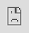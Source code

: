 ```yaml
---
title: "Modeling Vaccine Distribution"
date: "2020-12-18"
categories: 
  - "uncategorised"
---
```


In a true feat of modern medicine, at least three working COVID-19 vaccines have now been announced by pharmaceutical giants. Multiple countries have approved them for use, and now that one challenge has been overcome, governments around the world will have to contend with new problems which exist outside of the laboratory:

1. With constraints on manufacturing and logistics, which demographic cohorts should be inoculated first?
2. Once the vaccine is being produced in large enough quantities, how will decision-makers solve the challenge of distributing it throughout both densely populated urban areas and rural communities? Since these vaccines are challenging (to differing degrees) to store, and distribution cannot only happen at locations where vaccines are stored, a multi-step supply chain is needed.
3. How will local communities maintain their supply chain when distribution and storage cannot occur most efficiently in the same locations?

![](images/banner.png)

We’ve constructed a HASH simulation to help understand these complexities. You can [find it on hIndex](https://hash.ai/@hash/vaccination-supply-coordination) and follow along. A simulation like this interactively allows community decision-makers explore multiple distribution plans and make quantitative decisions to preempt scenarios where not enough vaccines are delivered, or too many vaccines are perishing due to storage challenges.

<iframe style="position: absolute; top: 0; left: 0;" src="https://core.hash.ai/embed.html?project=%40hash%2Fvaccination-supply-coordination&amp;ref=stable" scrolling="auto" width="100%" height="100%" frameborder="0"></iframe>

# The Model

This [Vaccine Supply Coordination model](https://hash.ai/@hash/vaccination-supply-coordination) is an extension of our [Flexible Supply Chain model](https://hash.ai/@hash/flexible-supply-chain). It simulates the distribution of a vaccine on an hourly scale to a community through three different types of agents: distribution centers, medical facilities, and a vaccine source.

![](images/sim.png)

#### The Agents

There are three types of agents in the model. In our example  they are all initialized in random locations across the simulation grid. Real-world policymakers may choose to use actual location data in conjunction with HASH’s [geospatial](https://docs.hash.ai/core/views#geospatial) functionality. 

- Distribution centers represent locations at which vaccines are being regularly administered to the public, but which lack the ability to store vaccines at their required conditions. These locations may be schools, workplaces, and mobile vaccination clinics. Distribution centers are much more numerous and accessible to people in the community than medical facilities are.

![](images/distributor.png)

Distribution centers, with a green bar whose height represents the current stock of usable vaccines

- Medical facilities are locations which have the resources and capability to store large quantities of vaccines at the proper conditions. These facilities may include public pharmacies, hospitals, and other large healthcare organizations and clinics. These facilities are far less common and accessible to people in the community.

![](https://lh4.googleusercontent.com/qN6TMi8BID5ll8aKdyGsol7vYwYLncsppZqgYqjzzV7QdHxecF5tpazz2mOq2887ja9lvbubeDeIRVt_cKBTgX2BM0hQDGGhrKnkkZ_xMYNvrtD-obnYBxD-WPaiQZ9L3YlCizEa)

Medical facilities, with a blue bar whose height represents the current stock of stored vaccines

- The vaccine source represents the incoming supply. Since we’re interested in exploring the challenges of effective distribution even when supplies are not limited, the amount of vaccines available is not throttled.

![](https://lh6.googleusercontent.com/lQDHhzCSpzcCVrzZdBIf_Nas4nv3ZyDfHxnTXfZ20QLrIPIokc2z3kwQAmUkRHeI2PIlI3ZmWfJeGKcn8cQtSEq7MHkYtWziDvObhH9u1dhLo3deJ1wc3wKlEYz5L8FRrrgChjj6)

#### **The Supply Chain**

Because this simulation is based on the [Flexible Supply Chain](https://hash.ai/@hash/flexible-supply-chain) model, a key built-in feature is the ability for certain agents to source from and deliver to multiple different destinations.

Distributors place orders in an attempt to match the average demand for vaccines that they are observing. They track the number of patients that attempt to receive a vaccine each day and attempt to order an amount equal to that daily count multiplied by the `avg_order_ratio` scaling factor, located in the **globals.json** file. This factor represents how conservative the model is being, in an attempt to minimize unused vaccines perishing.

Distributors select a medical facility to source from based on two factors: minimizing the distance from its location, and maximizing the facility’s current level of stock. Agents will reassess these considerations each time they place an order.

![](https://lh6.googleusercontent.com/IIvmRX7xbu_EvV_d80r11642G_5tMp7yQVNWVJgRWyG093JXGNdKSSJPy_r869o8CTBb1FZwH9P0-ml5rwEJ_fbHzndKQFtBrzx1xJvrvgy-03458tHi4Mvy6iyRlLKIZpCgc8qT)

Global variables that determine simulation behavior

Medical facilities place orders in an attempt to maintain a certain level of stock, determined by the `desired_stock` global variable. They can only order in batches of 5000 doses. When they order they simply attempt to make up the difference between their current and desired stock.

In this simulation, we’ve increased the realism of the model by restricting the timing of ordering and delivering. Medical facilities may only place orders once every week, and receive their order at the beginning of the following week. Distribution centers must place their order before the afternoon, and only receive it at the beginning of the following day. We use the **@hash/counter/counter.rs** and **week\_counter.js** behaviors to track this timing, and the **calculate\_order.js** behavior to impose restrictions.

#### **Vaccination Behavior**

Demand is generated with a Poisson distribution representing patient arrivals. Each distribution center is generated with a different arrival rate, based on a lognormal distribution to better approximate typical population patterns.

The **vaccination.js** and **perish.js** behaviors reduce the stock of vaccines at distribution centers. The perish behavior causes a distributor to lose all unused vaccines at the end of the day, while the vaccination behavior handles the vaccination and patient throughput, which is determined based on the staffing of the location. Understaffed locations request personnel transfers from locations that are able to meet and exceed their current patient demand levels. Overstaffed locations always comply with these requests.

## Experimenting With Our Model

For this simulation, we’re going to use experiments to understand the effects of certain distribution choices. We’ll try to understand the tradeoff between maintaining larger amounts of stock in order to ensure that the rate of vaccinations can remain as high as possible, and attempting to minimize costs, storage needs, and perished vaccines.

![](https://lh5.googleusercontent.com/myiyb8oCMt6r1jFJG5F7XSkJjEXOnIkgAN2c8Vaz6Y78rx0vxnQ-dRY5e8BX4NYWScJS2OOpXWM841sG5LQb6hFkUHX8-SodoxtaIgNpOn10PQYd6Sv7GlPMG3_EagfECovoihhh)

Experiment definitions in hCore

#### **Distributor Ordering Decisions**

The first question we’d like to answer is how conservative the distribution centers should be when placing their daily orders for vaccines. This is determined by the value of the `avg_order_ratio` global variable. A value of 1.0 would mean that the location orders enough vaccines to exactly match the average demand it sees. Lower values would represent a more conservative choice, since it attempts to ensure that no vaccines go to waste at the end of the day. 

We’ll define an experiment that runs our simulation for 1000 steps (or roughly 100 days) that sweeps that value from 0.8 to 1.2, and attempt to find an optimal value. We’ll attempt to minimize two negative metrics: the number of vaccines that perish and the number of people who attempt to receive a vaccine but are turned away. By plotting the two metrics against each other we can create a tradeoff curve.

![](https://lh4.googleusercontent.com/_KoOn4S4wWnNwQq3tzARlPGXwSWyVfLJBA1ST32H3mtq8096v5zOrQNkFihkDAZakUecchUlqU9ljZxoj2e-O_IUczt7juHDYxKdiTWkmo2ldXpabPlFQf6Z58vlL0pRgzPMErun "Chart")

Plotting the tradeoff between patients turned away and vaccines perished

There is no clear visual answer as to the best `avg_order_ratio` value, but our simulation clarifies  what quantitative tradeoffs exist in this scenario. If decision-makers decide to place a premium on letting very few vaccines go to waste, then they might choose to use a value of 0.8, accepting that vaccination will not necessarily proceed as quickly in this scenario.

If decision-makers are interested in coming to a more optimized solution, they might take a look at a different graph. By plotting each metric individually we can see that a value around 0.9 or 0.95 for `avg_order_ratio` ensures that it reduces both of our chosen metrics to around 25% of their maximum possible values, a huge improvement over some of the edge cases. We’ll set `avg_order_ratio` to 0.95 in our **globals.js** file, representing a slightly conservative answer to our original question, and continue with our next experiment.

![](https://lh4.googleusercontent.com/3wrvax7oj4JZLSBCeAuw0EidQH_xO_gHc029aCf_s4d93cb7hRVDb_Iv8qWfSKPeWG3eXuHFlDAIbWIdxLbYdj4IDb8HdGe4BachkLhPqmAOYtDAd9mFYpdsL1Bdl47b-Qn9NJfy "Chart")

#### **Medical Facility Ordering Decisions**

The second question we’d like to answer for this particular community is what level of stock medical facilities should try to maintain. To find an answer, we can run a sweep of the `desired_stock` global variable and see how it affects the negative metrics of our simulation.

Our sweep from 10,000 to 40,000 seems to show a distinct change in behavior in the very lowest value. Most of the runs produce a similar plot to the one below, which was generated with a desired stock of 15,000. We see constant rates of patients turned away and vaccines perishing.

![](https://lh6.googleusercontent.com/_TRh7X64_H14OU7oYCmm9Zum3G2W95yl3WeBcCZIaRYe9Z-DEPlQ3IfIDE13ibE4gWEhchVelDRGysVDsnEitPofzGTV8V4secdNCh_uX27qU_s221BqA-VPgbcfBi5TEgZbk3Y0)

Tracking the total number of patients turned away, and vaccines that have perished

However, when the desired stock is set to 10,000 the simulation hits an inflection point and the rate of patients being turned away increases drastically.

![](https://lh4.googleusercontent.com/K_ztwabFvfH-H4JNgfXQmen4WQLivPBOVe4SwsmhvVnWuLT5oUJnPoYgVIMmKXMHdtoZ_H1wSck9qABVSR3n10qvPMXz-40CsNLhsVrZDuX7Pq4Gg49EY21LgUFxAgPlwhr7hyez)

A distinct shift in behavior when desired stock is set to 10,000

To find the optimal value, we’d like to minimize the desired stock as much as possible to reduce the costs for vaccine transport and storage. Refining our experiment by zooming in on the range from 10,000 to 15,000 lets us see that we can even bring the desired stock down to 11,000 without seeing the sharp increase in undersupplied distribution centers.

We’ve managed to optimize two of the essential variables that determine the behavior of this system, and can influence planning and implementation of a vaccine roll-out in this community.

## Fork It

There are many other parameters that can be adjusted in this model. You can drastically change the outcome by adjusting the ratio of distribution centers to medical facilities, which could reflect the differences between affluent and poorer communities. If you want to try it out, simply [open up the model in hCore](https://core.hash.ai/@hash/vaccination-supply-coordination/stable), and fork the simulation by pressing `Cmd` + `S` (on Mac) or `Ctrl` + `S` (on PC).
